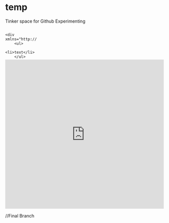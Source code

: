 # temp
Tinker space for Github Experimenting

<svg width="100" height="100" xmlns="http://www.w3.org/2000/svg">
<foreignObject width="100" height="100">
    
    <div xmlns="http://www.w3.org/1999/xhtml">
        <ul>
            <li>text</li>
        </ul>
        <!-- Other embed HTML element/text into SVG -->
    </div>
</foreignObject>
</svg>

<iframe width="100%" height="475" src="https://dotnetfiddle.net/Widget/CsCons" frameborder="0"></iframe>


//Final Branch



